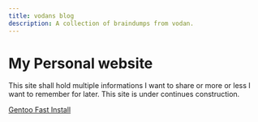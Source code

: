 ```yaml
---
title: vodans blog
description: A collection of braindumps from vodan.
---
```


# My Personal website

This site shall hold multiple informations I want to share or more or less I
want to remember for later. This site is under continues construction.

[Gentoo Fast Install](gentoo.md)
